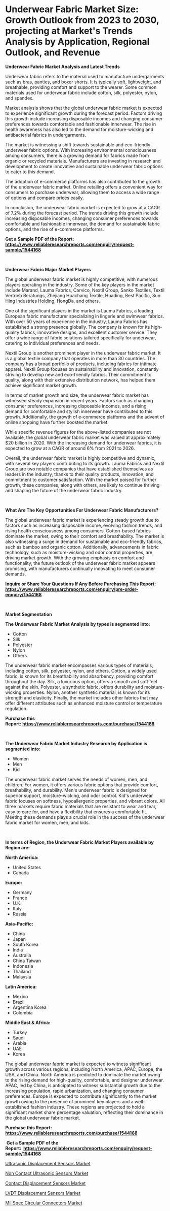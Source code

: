 <p><h1>Underwear Fabric Market Size: Growth Outlook from 2023 to 2030, projecting at Market's Trends Analysis by Application, Regional Outlook, and Revenue</h1></p><p><strong>Underwear Fabric Market Analysis and Latest Trends</strong></p>
<p><p>Underwear fabric refers to the material used to manufacture undergarments such as bras, panties, and boxer shorts. It is typically soft, lightweight, and breathable, providing comfort and support to the wearer. Some common materials used for underwear fabric include cotton, silk, polyester, nylon, and spandex.</p><p>Market analysis shows that the global underwear fabric market is expected to experience significant growth during the forecast period. Factors driving this growth include increasing disposable incomes and changing consumer preferences towards comfortable and fashionable innerwear. The rise in health awareness has also led to the demand for moisture-wicking and antibacterial fabrics in undergarments.</p><p>The market is witnessing a shift towards sustainable and eco-friendly underwear fabric options. With increasing environmental consciousness among consumers, there is a growing demand for fabrics made from organic or recycled materials. Manufacturers are investing in research and development to create innovative and sustainable underwear fabric options to cater to this demand.</p><p>The adoption of e-commerce platforms has also contributed to the growth of the underwear fabric market. Online retailing offers a convenient way for consumers to purchase underwear, allowing them to access a wide range of options and compare prices easily.</p><p>In conclusion, the underwear fabric market is expected to grow at a CAGR of 7.2% during the forecast period. The trends driving this growth include increasing disposable incomes, changing consumer preferences towards comfortable and fashionable innerwear, the demand for sustainable fabric options, and the rise of e-commerce platforms.</p></p>
<p><strong>Get a Sample PDF of the Report:&nbsp; <a href="https://www.reliableresearchreports.com/enquiry/request-sample/1544168">https://www.reliableresearchreports.com/enquiry/request-sample/1544168</a></strong></p>
<p>&nbsp;</p>
<p><strong>Underwear Fabric Major Market Players</strong></p>
<p><p>The global underwear fabric market is highly competitive, with numerous players operating in the industry. Some of the key players in the market include Marand, Lauma Fabrics, Carvico, Nextil Group, Sanko Textiles, Textil Vertrieb Beratungs, Zhejiang Huachang Textile, Huading, Best Pacific, Sun Hing Industries Holding, HongDa, and others.</p><p>One of the significant players in the market is Lauma Fabrics, a leading European fabric manufacturer specializing in lingerie and swimwear fabrics. With over 50 years of experience in the industry, Lauma Fabrics has established a strong presence globally. The company is known for its high-quality fabrics, innovative designs, and excellent customer service. They offer a wide range of fabric solutions tailored specifically for underwear, catering to individual preferences and needs.</p><p>Nextil Group is another prominent player in the underwear fabric market. It is a global textile company that operates in more than 30 countries. The company has a broad portfolio of products, including fabrics for intimate apparel. Nextil Group focuses on sustainability and innovation, constantly striving to develop new and eco-friendly fabrics. Their commitment to quality, along with their extensive distribution network, has helped them achieve significant market growth.</p><p>In terms of market growth and size, the underwear fabric market has witnessed steady expansion in recent years. Factors such as changing consumer preferences, increasing disposable incomes, and a rising demand for comfortable and stylish innerwear have contributed to this growth. Additionally, the growth of e-commerce platforms and the advent of online shopping have further boosted the market.</p><p>While specific revenue figures for the above-listed companies are not available, the global underwear fabric market was valued at approximately $20 billion in 2020. With the increasing demand for underwear fabrics, it is expected to grow at a CAGR of around 6% from 2021 to 2026.</p><p>Overall, the underwear fabric market is highly competitive and dynamic, with several key players contributing to its growth. Lauma Fabrics and Nextil Group are two notable companies that have established themselves as leaders in the industry, thanks to their quality products, innovation, and commitment to customer satisfaction. With the market poised for further growth, these companies, along with others, are likely to continue thriving and shaping the future of the underwear fabric industry.</p></p>
<p>&nbsp;</p>
<p><strong>What Are The Key Opportunities For Underwear Fabric Manufacturers?</strong></p>
<p><p>The global underwear fabric market is experiencing steady growth due to factors such as increasing disposable income, evolving fashion trends, and rising health consciousness among consumers. Cotton-based fabrics dominate the market, owing to their comfort and breathability. The market is also witnessing a surge in demand for sustainable and eco-friendly fabrics, such as bamboo and organic cotton. Additionally, advancements in fabric technology, such as moisture-wicking and odor control properties, are driving market growth. With the growing emphasis on comfort and functionality, the future outlook of the underwear fabric market appears promising, with manufacturers continually innovating to meet consumer demands.</p></p>
<p><strong>Inquire or Share Your Questions If Any Before Purchasing This Report: <a href="https://www.reliableresearchreports.com/enquiry/pre-order-enquiry/1544168">https://www.reliableresearchreports.com/enquiry/pre-order-enquiry/1544168</a></strong></p>
<p>&nbsp;</p>
<p><strong>Market Segmentation</strong></p>
<p><strong>The Underwear Fabric Market Analysis by types is segmented into:</strong></p>
<p><ul><li>Cotton</li><li>Silk</li><li>Polyester</li><li>Nylon</li><li>Others</li></ul></p>
<p><p>The underwear fabric market encompasses various types of materials, including cotton, silk, polyester, nylon, and others. Cotton, a widely used fabric, is known for its breathability and absorbency, providing comfort throughout the day. Silk, a luxurious option, offers a smooth and soft feel against the skin. Polyester, a synthetic fabric, offers durability and moisture-wicking properties. Nylon, another synthetic material, is known for its strength and elasticity. Finally, the market includes other fabrics that may offer different attributes such as enhanced moisture control or temperature regulation.</p></p>
<p><strong>Purchase this Report:&nbsp;<a href="https://www.reliableresearchreports.com/purchase/1544168">https://www.reliableresearchreports.com/purchase/1544168</a></strong></p>
<p>&nbsp;</p>
<p><strong>The Underwear Fabric Market Industry Research by Application is segmented into:</strong></p>
<p><ul><li>Women</li><li>Men</li><li>Kid</li></ul></p>
<p><p>The underwear fabric market serves the needs of women, men, and children. For women, it offers various fabric options that provide comfort, breathability, and durability. Men's underwear fabric is designed for superior support, moisture-wicking, and odor control. Kid's underwear fabric focuses on softness, hypoallergenic properties, and vibrant colors. All three markets require fabric materials that are resistant to wear and tear, easy to care for, and have a flexibility that ensures a comfortable fit. Meeting these demands plays a crucial role in the success of the underwear fabric market for women, men, and kids.</p></p>
<p>&nbsp;</p>
<p><strong>In terms of Region, the Underwear Fabric Market Players available by Region are:</strong></p>
<p>
    <p> <strong> North America: </strong>
        <ul>
            <li>United States</li>
            <li>Canada</li>
        </ul>
        </p> 
    <p> <strong> Europe: </strong>
        <ul>
            <li>Germany</li>
            <li>France</li>
            <li>U.K.</li>
            <li>Italy</li>
            <li>Russia</li>
        </ul>
        </p> 
    <p> <strong> Asia-Pacific: </strong>
        <ul>
            <li>China</li>
            <li>Japan</li>
            <li>South Korea</li>
            <li>India</li>
            <li>Australia</li>
            <li>China Taiwan</li>
            <li>Indonesia</li>
            <li>Thailand</li>
            <li>Malaysia</li>
        </ul>
        </p> 
    <p> <strong> Latin America: </strong>
        <ul>
            <li>Mexico</li>
            <li>Brazil</li>
            <li>Argentina Korea</li>
            <li>Colombia</li>
        </ul>
        </p> 
    <p> <strong> Middle East & Africa: </strong>
        <ul>
            <li>Turkey</li>
            <li>Saudi</li>
            <li>Arabia</li>
            <li>UAE</li>
            <li>Korea</li>
        </ul>
    </p>
    </p>
<p><p>The global underwear fabric market is expected to witness significant growth across various regions, including North America, APAC, Europe, the USA, and China. North America is predicted to dominate the market owing to the rising demand for high-quality, comfortable, and designer underwear. APAC, led by China, is anticipated to witness substantial growth due to the increasing population, rapid urbanization, and changing consumer preferences. Europe is expected to contribute significantly to the market growth owing to the presence of prominent key players and a well-established fashion industry. These regions are projected to hold a significant market share percentage valuation, reflecting their dominance in the global underwear fabric market.</p></p>
<p><strong>Purchase this Report: <a href="https://www.reliableresearchreports.com/purchase/1544168">https://www.reliableresearchreports.com/purchase/1544168</a></strong></p>
<p>&nbsp;<strong>Get a Sample PDF of the Report:&nbsp;&nbsp;<a href="https://www.reliableresearchreports.com/enquiry/request-sample/1544168">https://www.reliableresearchreports.com/enquiry/request-sample/1544168</a></strong></p>
<p><strong></strong></p>
<p><p><a href="https://medium.com/@abbieparker1964/ultrasonic-displacement-sensors-market-exploring-market-share-market-trends-and-future-growth-c3b6ace5f434">Ultrasonic Displacement Sensors Market</a></p><p><a href="https://medium.com/@zolajenkins1966/non-contact-ultrasonic-sensors-market-competitive-analysis-market-trends-and-forecast-to-2030-7c53eb63a87a">Non Contact Ultrasonic Sensors Market</a></p><p><a href="https://medium.com/@isidrowolff1966/contact-displacement-sensors-market-size-market-outlook-and-market-forecast-2023-to-2030-5693b469ceac">Contact Displacement Sensors Market</a></p><p><a href="https://medium.com/@ginawindler1965/lvdt-displacement-sensors-market-analysis-and-sze-forecasted-for-period-from-2023-to-2030-b0d3f81fd870">LVDT Displacement Sensors Market</a></p><p><a href="https://medium.com/@caylawisoky8698/mil-spec-circular-connectors-market-research-report-its-history-and-forecast-2023-to-2030-b7aafe1e513f">Mil Spec Circular Connectors Market</a></p></p>